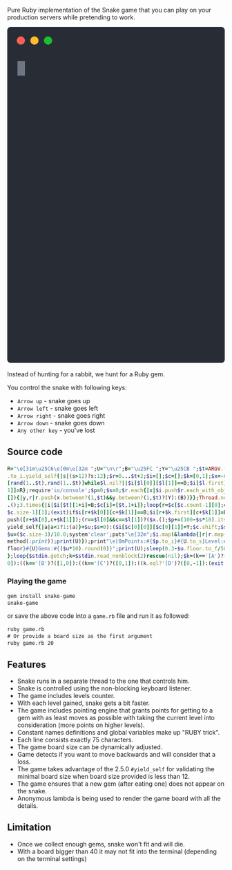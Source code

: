 Pure Ruby implementation of the Snake game that you can play on your production servers while pretending to work.

<p align="center">
  <img src="./demo.svg">
</p>

Instead of hunting for a rabbit, we hunt for a Ruby gem.

You control the snake with following keys:

- `Arrow up` - snake goes up
- `Arrow left` - snake goes left
- `Arrow right` - snake goes right
- `Arrow down` - snake goes down
- `Any other key` - you've lost

## Source code

```ruby
R="\e[31m\u25C6\e[0m\e[32m ";U="\n\r";B="\u25FC ";Y="\u25CB ";$t=ARGV.first
.to_i.yield_self{|s|(s>12)?s:12};$r=0...$t+2;$i=[];$c=[];$k=[0,1];$x=->{$l=
[rand(1..$t),rand(1..$t)]while$l.nil?||$i[$l[0]][$l[1]]==B;$i[$l.first][$l[
1]]=R};require'io/console';$p=0;$s=0;$r.each{|x|$i.push$r.each_with_object(
[]){|y,r|r.push(x.between?(1,$t)&&y.between?(1,$t)?(Y):(B))}};Thread.new{$x
.();3.times{|i|$i[$t][1+i]=B;$c[i]=[$t,1+i]};loop{r=$c[$c.count-1][0];c=$c[
$c.size-1][1];(exit)if$i[r+$k[0]][c+$k[1]]==B;$i[r+$k.first][c+$k[1]]=B;$c.
push([r+$k[0],c+$k[1]]);(r==$l[0]&&c==$l[1])?($x.();$p+=(100-$s*10).itself.
yield_self{|a|a<1?1:(a)}+$u;$s=0):($i[$c[0][0]][$c[0][1]]=Y;$c.shift;$s+=1)
$u=($c.size-3)/10.0;system'clear';puts"\e[32m";$i.map(&lambda{|r|r.map(&$s.
method(:print));print(U)});print"\e[0mPoints:#{$p.to_i}#{U.to_s}Level:#{$u.
floor}#{U}Gems:#{($u*10).round(0)}";print(U);sleep(0.3-$u.floor.to_f/50.0)}
};loop{$stdin.getch;k=$stdin.read_nonblock(2)rescue(nil);$k=(k=='[A')?([-1,
0]):((k=='[B')?([1,0]):((k=='[C')?([0,1]):((k.eql?'[D')?([0,-1]):(exit))))}
```

### Playing the game 

```
gem install snake-game
snake-game
```

or save the above code into a `game.rb` file and run it as followed:

```
ruby game.rb
# Or provide a board size as the first argument
ruby game.rb 20
```

## Features

- Snake runs in a separate thread to the one that controls him.
- Snake is controlled using the non-blocking keyboard listener.
- The game includes levels counter.
- With each level gained, snake gets a bit faster.
- The game includes pointing engine that grants points for getting to a gem with as least moves as possible with taking the current level into consideration (more points on higher levels).
- Constant names definitions and global variables make up "RUBY trick".
- Each line consists exactly 75 characters.
- The game board size can be dynamically adjusted.
- Game detects if you want to move backwards and will consider that a loss.
- The game takes advantage of the 2.5.0 ```#yield_self``` for validating the minimal board size when board size provided is less than 12.
- The game ensures that a new gem (after eating one) does not appear on the snake.
- Anonymous lambda is being used to render the game board with all the details.

## Limitation

- Once we collect enough gems, snake won't fit and will die.
- With a board bigger than 40 it may not fit into the terminal (depending on the terminal settings)

